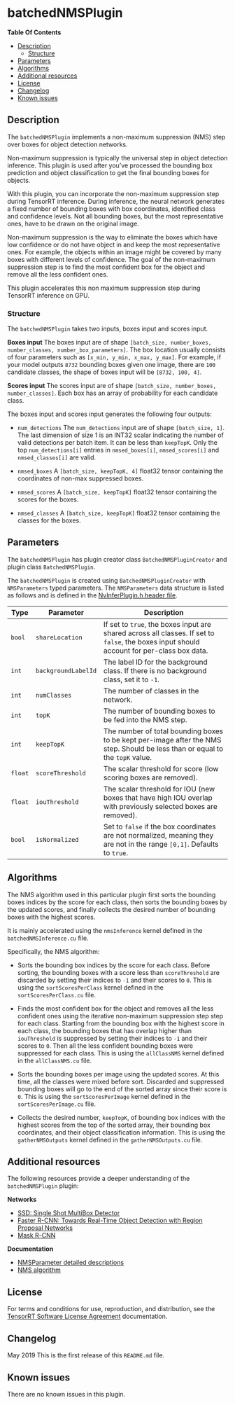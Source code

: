 # batchedNMSPlugin

**Table Of Contents**
- [Description](#description)
    * [Structure](#structure)
- [Parameters](#parameters)
- [Algorithms](#algorithms)
- [Additional resources](#additional-resources)
- [License](#license)
- [Changelog](#changelog)
- [Known issues](#known-issues)

## Description

The `batchedNMSPlugin` implements a non-maximum suppression (NMS) step over boxes for object detection networks.

Non-maximum suppression is typically the universal step in object detection inference. This plugin is used after you’ve processed the bounding box prediction and object classification to get the final bounding boxes for objects.
  
With this plugin, you can incorporate the non-maximum suppression step during TensorRT inference. During inference, the neural network generates a fixed number of bounding boxes with box coordinates, identified class and confidence levels. Not all bounding boxes, but the most representative ones, have to be drawn on the original image.

Non-maximum suppression is the way to eliminate the boxes which have low confidence or do not have object in and keep the most representative ones. For example, the objects within an image might be covered by many boxes with different levels of confidence. The goal of the non-maximum suppression step is to find the most confident box for the object and remove all the less confident ones.

This plugin accelerates this non maximum suppression step during TensorRT inference on GPU.

### Structure

The `batchedNMSPlugin` takes two inputs, boxes input and scores input.

**Boxes input**
The boxes input are of shape `[batch_size, number_boxes, number_classes, number_box_parameters]`. The box location usually consists of four parameters such as `[x_min, y_min, x_max, y_max]`. For example, if your model outputs `8732` bounding boxes given one image, there are `100` candidate classes, the shape of boxes input will be `[8732, 100, 4]`.

**Scores input**
The scores input are of shape `[batch_size, number_boxes, number_classes]`. Each box has an array of probability for each candidate class.

The boxes input and scores input generates the following four outputs:

- `num_detections`
The `num_detections` input are of shape `[batch_size, 1]`. The last dimension of size 1 is an INT32 scalar indicating the number of valid detections per batch item. It can be less than `keepTopK`. Only the top `num_detections[i]` entries in `nmsed_boxes[i]`, `nmsed_scores[i]` and `nmsed_classes[i]` are valid.

- `nmsed_boxes`
A `[batch_size, keepTopK, 4]` float32 tensor containing the coordinates of non-max suppressed boxes.

- `nmsed_scores`
A `[batch_size, keepTopK]` float32 tensor containing the scores for the boxes.

- `nmsed_classes`
A `[batch_size, keepTopK]` float32 tensor containing the classes for the boxes.


## Parameters

The `batchedNMSPlugin` has plugin creator class `BatchedNMSPluginCreator` and plugin class `BatchedNMSPlugin`.

The `batchedNMSPlugin` is created using `BatchedNMSPluginCreator` with `NMSParameters` typed parameters. The `NMSParameters` data structure is listed as follows and is defined in the [NvInferPlugin.h header file](https://docs.nvidia.com/deeplearning/sdk/tensorrt-api/c_api/_nv_infer_plugin_8h_source.html).

| Type     | Parameter                | Description
|----------|--------------------------|--------------------------------------------------------
|`bool`    |`shareLocation`           |If set to `true`, the boxes input are shared across all classes. If set to `false`, the boxes input should account for per-class box data.
|`int`     |`backgroundLabelId`       |The label ID for the background class. If there is no background class, set it to `-1`.
|`int`     |`numClasses`              |The number of classes in the network.
|`int`     |`topK`                    |The number of bounding boxes to be fed into the NMS step.
|`int`     |`keepTopK`                |The number of total bounding boxes to be kept per-image after the NMS step. Should be less than or equal to the `topK` value.
|`float`   |`scoreThreshold`          |The scalar threshold for score (low scoring boxes are removed).
|`float`   |`iouThreshold`            |The scalar threshold for IOU (new boxes that have high IOU overlap with previously selected boxes are removed).
|`bool`    |`isNormalized`            |Set to `false` if the box coordinates are not normalized, meaning they are not in the range `[0,1]`. Defaults to `true`.


## Algorithms

The NMS algorithm used in this particular plugin first sorts the bounding boxes indices by the score for each class, then sorts the bounding boxes by the updated scores, and finally collects the desired number of bounding boxes with the highest scores.

It is mainly accelerated using the `nmsInference` kernel defined in the `batchedNMSInference.cu` file.

Specifically, the NMS algorithm:
- Sorts the bounding box indices by the score for each class. Before sorting, the bounding boxes with a score less than `scoreThreshold` are discarded by setting their indices to `-1` and their scores to `0`. This is using the `sortScoresPerClass` kernel defined in the `sortScoresPerClass.cu` file.

- Finds the most confident box for the object and removes all the less confident ones using the iterative non-maximum suppression step step for each class. Starting from the bounding box with the highest score in each class, the bounding boxes that has overlap higher than `iouThreshold` is suppressed by setting their indices to `-1` and their scores to `0`. Then all the less confident bounding boxes were suppressed for each class. This is using the `allClassNMS` kernel defined in the `allClassNMS.cu` file.

- Sorts the bounding boxes per image using the updated scores. At this time, all the classes were mixed before sort. Discarded and suppressed bounding boxes will go to the end of the sorted array since their score is `0`. This is using the `sortScoresPerImage` kernel defined in the `sortScoresPerImage.cu` file.
  
- Collects the desired number, `keepTopK`, of bounding box indices with the highest scores from the top of the sorted array, their bounding box coordinates, and their object classification information. This is using the `gatherNMSOutputs` kernel defined in the `gatherNMSOutputs.cu` file.


## Additional resources

The following resources provide a deeper understanding of the `batchedNMSPlugin` plugin:

**Networks**
- [SSD: Single Shot MultiBox Detector](https://arxiv.org/abs/1512.02325)    
- [Faster R-CNN: Towards Real-Time Object Detection with Region Proposal Networks](https://arxiv.org/abs/1506.01497)    
- [Mask R-CNN](https://arxiv.org/abs/1703.06870)


**Documentation**
- [NMSParameter detailed descriptions](https://docs.nvidia.com/deeplearning/sdk/tensorrt-api/c_api/structnvinfer1_1_1plugin_1_1_n_m_s_parameters.html)
- [NMS algorithm](https://www.coursera.org/lecture/convolutional-neural-networks/non-max-suppression-dvrjH)


## License

For terms and conditions for use, reproduction, and distribution, see the [TensorRT Software License Agreement](https://docs.nvidia.com/deeplearning/sdk/tensorrt-sla/index.html) 
documentation.


## Changelog

May 2019
This is the first release of this `README.md` file.


## Known issues

There are no known issues in this plugin.
